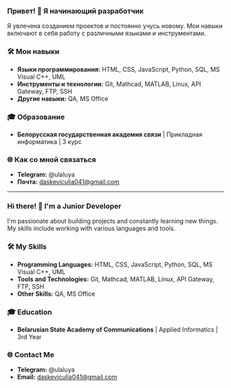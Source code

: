 ### Привет! 👋 Я начинающий разработчик

Я увлечена созданием проектов и постоянно учусь новому. Мои навыки включают в себя работу с различными языками и инструментами.

### 🛠 Мои навыки

* **Языки программирования:** HTML, CSS, JavaScript, Python, SQL, MS Visual C++, UML
* **Инструменты и технологии:** Git, Mathcad, MATLAB, Linux, API Gateway, FTP, SSH
* **Другие навыки:** QA, MS Office

### 🎓 Образование

* **Белорусская государственная академия связи** | Прикладная информатика | 3 курс


### 🌐 Как со мной связаться

* **Telegram:** @ulaluya
* **Почта:** daskeviculia041@gmail.com

---

### Hi there! 👋 I'm a Junior Developer

I'm passionate about building projects and constantly learning new things. My skills include working with various languages and tools.


### 🛠 My Skills

* **Programming Languages:** HTML, CSS, JavaScript, Python, SQL, MS Visual C++, UML
* **Tools and Technologies:** Git, Mathcad, MATLAB, Linux, API Gateway, FTP, SSH
* **Other Skills:** QA, MS Office


### 🎓 Education

* **Belarusian State Academy of Communications** | Applied Informatics | 3rd Year


### 🌐 Contact Me

* **Telegram:** @ulaluya
* **Email:** daskeviculia041@gmail.com  
